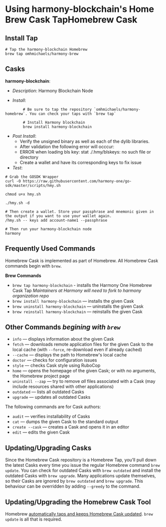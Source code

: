 # Using harmony-blockchain's Home Brew Cask TapHomebrew Cask


## Install Tap

```
# Tap the harmony-blockchain Homebrew
brew tap omhmichaels/harmony-brew

```

## Casks

**harmony-blockchain**: 
* *Description*: Harmony Blockchain Node

* *Install*:
```
        # Be sure to tap the repository `omhmichaels/harmony-homebrew`. You can check your taps with `brew tap` 

        # Install Harmony blockchain
        brew install harmony-blockchain
```
* *Post Install*:
    - Verify the unsigned binary as well as each of the dylib libraries.  
    - After validation the following error will occcur:
    * ERROR when loading bls key: stat ./.hmy/blskeys: no such file or directory
    - Create a wallet and have its corresponding keys to fix issue
* *Test*:
```
# Grab the GOSDK Wrapper
curl -O https://raw.githubusercontent.com/harmony-one/go-sdk/master/scripts/hmy.sh

chmod u+x hmy.sh

./hmy.sh -d 

# Then create a wallet. Store your passphrase and mnemonic given in the output if you want to use your wallet again. 
/hmy.sh -- keys add account-name1 --passphrase 

# Then run your harmony-blockchain node
harmony 

```

## Frequently Used Commands

Homebrew Cask is implemented as part of Homebrew. All Homebrew Cask commands begin with `brew`.

**Brew Commands**
* `brew tap harmony-blockchain` - installs the Harmony One Homebrew Cask Tap *Maintainers at Harmony will need to fork to harmony organization repo*
* `brew install harmony-blockchain` — installs the given Cask
* `brew uninstall harmony-blockchain` — uninstalls the given Cask
* `brew reinstall harmony-blockchain` — reinstalls the given Cask


## Other Commands *begining with `brew`*
* `info` — displays information about the given Cask
* `fetch` — downloads remote application files for the given Cask to the local cache (with `--force`, re-download even if already cached)
* `--cache` — displays the path to Homebrew's local cache
* `doctor` — checks for configuration issues
* `style` — checks Cask style using RuboCop
* `home` — opens the homepage of the given Cask; or with no arguments, the Homebrew project page
* `uninstall --zap` — try to remove *all* files associated with a Cask (may include resources shared with other applications)
* `outdated` — lists all outdated Casks
* `upgrade` — updates all outdated Casks

The following commands are for Cask authors:

* `audit` — verifies installability of Casks
* `cat` — dumps the given Cask to the standard output
* `create --cask` — creates a Cask and opens it in an editor
* `edit` — edits the given Cask


## Updating/Upgrading Casks

Since the Homebrew Cask repository is a Homebrew Tap, you’ll pull down the latest Casks every time you issue the regular Homebrew command `brew update`. You can check for outdated Casks with `brew outdated` and install the outdated Casks with `brew upgrade`. Many applications update themselves, so their Casks are ignored by `brew outdated` and `brew upgrade`. This behaviour can be overridden by adding `--greedy` to the command.

## Updating/Upgrading the Homebrew Cask Tool

Homebrew [automatically taps and keeps Homebrew Cask updated](https://github.com/Homebrew/homebrew-cask/pull/15381). `brew update` is all that is required.


